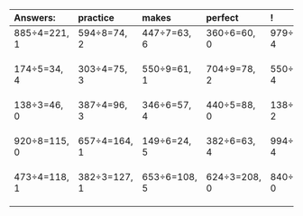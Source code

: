 | Answers: | practice | makes | perfect | ! |
| :--- | :--- | :--- | :--- | :--- |
| 885÷4=221, 1 | 594÷8=74, 2 | 447÷7=63, 6 | 360÷6=60, 0 | 979÷5=195, 4 | 
|   |   |   |   |   | 
|   |   |   |   |   | 
|   |   |   |   |   | 
| 174÷5=34, 4 | 303÷4=75, 3 | 550÷9=61, 1 | 704÷9=78, 2 | 550÷7=78, 4 | 
|   |   |   |   |   | 
|   |   |   |   |   | 
|   |   |   |   |   | 
| 138÷3=46, 0 | 387÷4=96, 3 | 346÷6=57, 4 | 440÷5=88, 0 | 138÷8=17, 2 | 
|   |   |   |   |   | 
|   |   |   |   |   | 
|   |   |   |   |   | 
| 920÷8=115, 0 | 657÷4=164, 1 | 149÷6=24, 5 | 382÷6=63, 4 | 994÷9=110, 4 | 
|   |   |   |   |   | 
|   |   |   |   |   | 
|   |   |   |   |   | 
| 473÷4=118, 1 | 382÷3=127, 1 | 653÷6=108, 5 | 624÷3=208, 0 | 840÷4=210, 0 | 
|   |   |   |   |   | 
|   |   |   |   |   | 
|   |   |   |   |   | 

